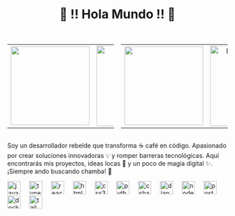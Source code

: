 <h1 align="center">👾 !! Hola Mundo !! 👾</h1>
<br clear="both">

<div align="center" style="display: flex; flex-direction: row; justify-content: center; align-items: center; gap: 1rem;">
    <table align="center" style="width: 100%;border-collapse: collapse; border: none; ">
        <tr>
            <td style="text-align: left; border: none;">
                <img height="180" src="https://media0.giphy.com/media/v1.Y2lkPTc5MGI3NjExcW4xdDV6Z3dqanBqdWYwcGp0dWhmbGFuand0MHV2MGp1MHd4NzBldyZlcD12MV9pbnRlcm5hbF9naWZfYnlfaWQmY3Q9Zw/oFYKw5OTZBZzVONpUh/giphy.gif" />
            </td>
            <td style="text-align: center;">
                <img height="184" src="https://github-readme-stats.vercel.app/api?username=K2uci&hide_title=false&hide_rank=false&show_icons=true&include_all_commits=true&count_private=true&disable_animations=false&theme=dracula&locale=en&hide_border=false&order=1" alt="stats graph" />
            </td>
            <td style="text-align: right;">
                <img height="180" src="https://media4.giphy.com/media/v1.Y2lkPTc5MGI3NjExYWlmZ2d4Nmx1cXZqbDZnZG8yM2cwNmN0eDFlbXVtcWowdjYzOWRwdyZlcD12MV9pbnRlcm5hbF9naWZfYnlfaWQmY3Q9Zw/0lGd2OXXHe4tFhb7Wh/giphy.gif" />
            </td>
        </tr>
    </table>
    <table align="center" style="width: 100%;" border="0">
        <tr>
            <td style="text-align: left;">
                <img height="180" src="https://media2.giphy.com/media/v1.Y2lkPTc5MGI3NjExeTZjaTRkejQ0cmRqb2UyZmxkZTZ1NXBlbXZiMXN2dzNrazJuOHF1biZlcD12MV9pbnRlcm5hbF9naWZfYnlfaWQmY3Q9Zw/ua7vVw9awZKWwLSYpW/giphy.gif" />
            </td>
            <td style="text-align: center;">
                <img height="184" src="https://github-readme-stats.vercel.app/api/top-langs?username=K2uci&locale=en&hide_title=false&layout=compact&card_width=320&langs_count=5&theme=dracula&hide_border=false&order=2" alt="languages graph" />
            </td>
            <td style="text-align: right;">
                <img height="180" src="https://media4.giphy.com/media/v1.Y2lkPTc5MGI3NjExb3NjeWM1ZWFycTJvOWY3ZWRrMjRtNmk4YXUyaTU1anQ1azEyNm9keCZlcD12MV9pbnRlcm5hbF9naWZfYnlfaWQmY3Q9Zw/Z3VgQu8hkVeB1bakS9/giphy.gif" />
            </td>
        </tr>
    </table>
</div>


<p align="left">Soy un desarrollador rebelde que transforma ☕ café en código. Apasionado por crear soluciones
    innovadoras 💡 y romper barreras tecnológicas. Aquí encontrarás mis proyectos, ideas locas 🤪 y un poco de magia
    digital ✨. ¡Siempre ando buscando chamba! 🚀</p>


<div align="left">
    <img src="https://cdn.jsdelivr.net/gh/devicons/devicon/icons/javascript/javascript-original.svg" height="30"
        alt="javascript logo" />
    <img width="12" />
    <img src="https://cdn.jsdelivr.net/gh/devicons/devicon/icons/typescript/typescript-original.svg" height="30"
        alt="typescript logo" />
    <img width="12" />
    <img src="https://cdn.jsdelivr.net/gh/devicons/devicon/icons/react/react-original.svg" height="30"
        alt="react logo" />
    <img width="12" />
    <img src="https://cdn.jsdelivr.net/gh/devicons/devicon/icons/html5/html5-original.svg" height="30"
        alt="html5 logo" />
    <img width="12" />
    <img src="https://cdn.jsdelivr.net/gh/devicons/devicon/icons/css3/css3-original.svg" height="30" alt="css3 logo" />
    <img width="12" />
    <img src="https://cdn.jsdelivr.net/gh/devicons/devicon/icons/python/python-original.svg" height="30"
        alt="python logo" />
    <img width="12" />
    <img src="https://cdn.jsdelivr.net/gh/devicons/devicon/icons/csharp/csharp-original.svg" height="30"
        alt="csharp logo" />
    <img width="12" />
    <img src="https://cdn.jsdelivr.net/gh/devicons/devicon/icons/django/django-plain.svg" height="30"
        alt="django logo" />
    <img width="12" />
    <img src="https://cdn.jsdelivr.net/gh/devicons/devicon/icons/nodejs/nodejs-original.svg" height="30"
        alt="nodejs logo" />
    <img width="12" />
    <img src="https://cdn.jsdelivr.net/gh/devicons/devicon/icons/postgresql/postgresql-original.svg" height="30"
        alt="postgresql logo" />
    <img width="12" />
    <img src="https://skillicons.dev/icons?i=docker" height="30" alt="docker logo" />
    <img width="12" />
    <img src="https://cdn.simpleicons.org/tailwindcss/06B6D4" height="30" alt="tailwindcss logo" />
</div>

###
